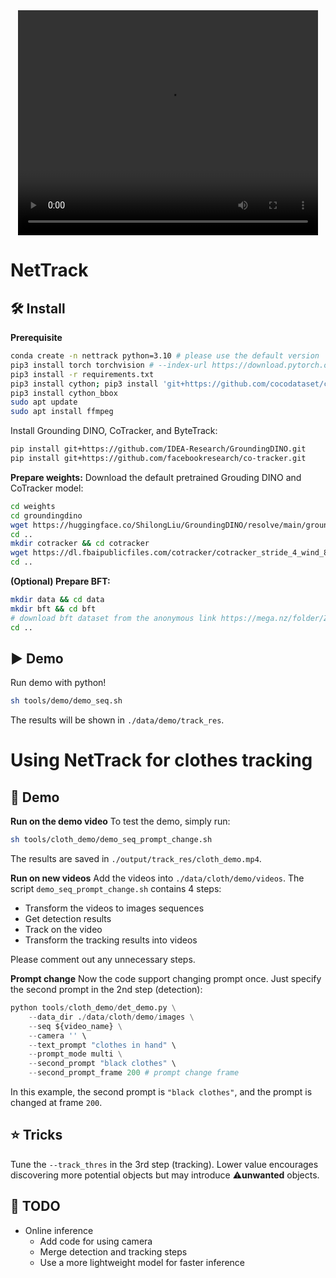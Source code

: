<div style="text-align: center;">
<video width="480" height="360" controls>
  <source src="./assets/output.mp4" type="video/mp4">
  Your browser does not support the video tag.
</video>
</div>

# NetTrack
## :hammer_and_wrench: Install 

**Prerequisite**
```bash
conda create -n nettrack python=3.10 # please use the default version
pip3 install torch torchvision # --index-url https://download.pytorch.org/whl/cu121
pip3 install -r requirements.txt
pip3 install cython; pip3 install 'git+https://github.com/cocodataset/cocoapi.git#subdirectory=PythonAPI'
pip3 install cython_bbox
sudo apt update
sudo apt install ffmpeg
```

Install Grounding DINO, CoTracker, and ByteTrack:
```bash
pip install git+https://github.com/IDEA-Research/GroundingDINO.git
pip install git+https://github.com/facebookresearch/co-tracker.git
```

**Prepare weights:**
Download the default pretrained Grouding DINO and CoTracker model:
```bash
cd weights
cd groundingdino
wget https://huggingface.co/ShilongLiu/GroundingDINO/resolve/main/groundingdino_swinb_cogcoor.pth
cd ..
mkdir cotracker && cd cotracker
wget https://dl.fbaipublicfiles.com/cotracker/cotracker_stride_4_wind_8.pth
cd ..
```

**(Optional) Prepare BFT:**
```bash
mkdir data && cd data
mkdir bft && cd bft
# download bft dataset from the anonymous link https://mega.nz/folder/ZqdjwSrB#m5dvU5ioCuYfR0L63xX1Hg
cd ..
```

## :arrow_forward: Demo
Run demo with python!
```bash
sh tools/demo/demo_seq.sh
```
The results will be shown in ```./data/demo/track_res```.

# Using NetTrack for clothes tracking

## :hammer: Demo
**Run on the demo video**
To test the demo, simply run:
```bash
sh tools/cloth_demo/demo_seq_prompt_change.sh
```
The results are saved in ```./output/track_res/cloth_demo.mp4```.

**Run on new videos**
Add the videos into ```./data/cloth/demo/videos```.
The script ```demo_seq_prompt_change.sh``` contains 4 steps:
- Transform the videos to images sequences
- Get detection results
- Track on the video
- Transform the tracking results into videos

Please comment out any unnecessary steps.

**Prompt change**
Now the code support changing prompt once. Just specify the second prompt in the 2nd step (detection):
```python
python tools/cloth_demo/det_demo.py \
    --data_dir ./data/cloth/demo/images \
    --seq ${video_name} \
    --camera '' \
    --text_prompt "clothes in hand" \
    --prompt_mode multi \
    --second_prompt "black clothes" \ 
    --second_prompt_frame 200 # prompt change frame
```
In this example, the second prompt is ```"black clothes"```, and the prompt is changed at frame ```200```.

## :star: Tricks
Tune the ```--track_thres``` in the 3rd step (tracking). 
Lower value encourages discovering more potential objects but may introduce :warning:**unwanted** objects.

## :calendar: TODO

- Online inference
  - Add code for using camera
  - Merge detection and tracking steps
  - Use a more lightweight model for faster inference